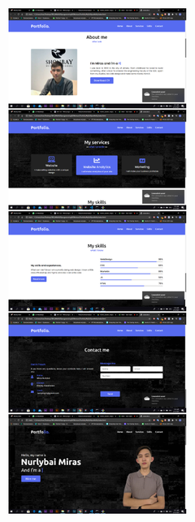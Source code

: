 <img src="web site images/2021-02-23 (1).png" width ="350">
<img src="web site images/2021-02-23 (2).png" width ="350">
<img src="web site images/2021-02-23 (3).png" width ="350">
<img src="web site images/2021-02-23 (4).png" width ="350">
<img src="web site images/2021-02-23.png" width ="350">
